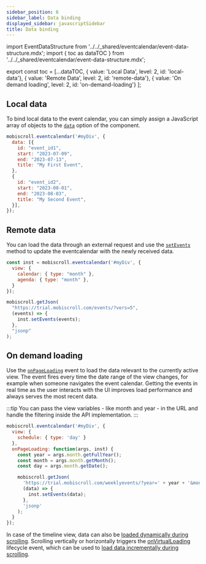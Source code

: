 ```yaml
---
sidebar_position: 6
sidebar_label: Data binding
displayed_sidebar: javascriptSidebar
title: Data binding
---
```


import EventDataStructure from '../../_shared/eventcalendar/event-data-structure.mdx';
import { toc as dataTOC } from '../../_shared/eventcalendar/event-data-structure.mdx';

export const toc = [...dataTOC,
 { value: 'Local Data', level: 2, id: 'local-data'},
 { value: 'Remote Data', level: 2, id: 'remote-data'},
 { value: 'On demand loading', level: 2, id: 'on-demand-loading'}
];

<EventDataStructure />

<h2 id="local-data">Local data</h2>

To bind local data to the event calendar, you can simply assign a JavaScript array of objects to the [`data`](api#opt-data) option of the component.

```js
mobiscroll.eventcalendar('#myDiv', {
  data: [{
    id: "event_id1",
    start: "2023-07-09",
    end: "2023-07-13",
    title: "My First Event",
  },
  {
    id: "event_id2",
    start: "2023-08-01",
    end: "2023-08-03",
    title: "My Second Event",
  }],
});
```

<h2 id="remote-data">Remote data</h2>

You can load the data through an external request and use the [`setEvents`](./api#method-setEvents) method to update the eventcalendar with the newly received data.

```js
const inst = mobiscroll.eventcalendar('#myDiv', {
  view: {
    calendar: { type: "month" },
    agenda: { type: "month" },
  }
});

mobiscroll.getJson(
  "https://trial.mobiscroll.com/events/?vers=5",
  (events) => {
    inst.setEvents(events);
  },
  "jsonp"
);
```

<h2 id="on-demand-loading">On demand loading</h2>

Use the [`onPageLoading`](api#event-onPageLoading) event to load the data relevant to the currently active view. The event fires every time the date range of the view changes, for example when someone navigates the event calendar. Getting the events in real time as the user interacts with the UI improves load performance and always serves the most recent data.

:::tip
You can pass the view variables - like month and year - in the URL and handle the filtering inside the API implementation.
:::

```js
mobiscroll.eventcalendar('#myDiv', {
  view: {
    schedule: { type: 'day' }
  },
  onPageLoading: function(args, inst) {
    const year = args.month.getFullYear();
    const month = args.month.getMonth();
    const day = args.month.getDate();

    mobiscroll.getJson(
      'https://trial.mobiscroll.com/weeklyevents/?year=' + year + '&month=' + month + '&day=' + day,
      (data) => {
        inst.setEvents(data);
      },
      'jsonp'
    );
  }
});
```

In case of the timeline view, data can also be [loaded dynamically during scrolling](timeline#load-data-on-scroll). Scrolling vertically or horizontally triggers the [onVirtualLoading](#event-onVirtualLoading) lifecycle event, which can be used to [load data incrementally during scrolling](https://demo.mobiscroll.com/timeline/load-resources-on-scroll#).

